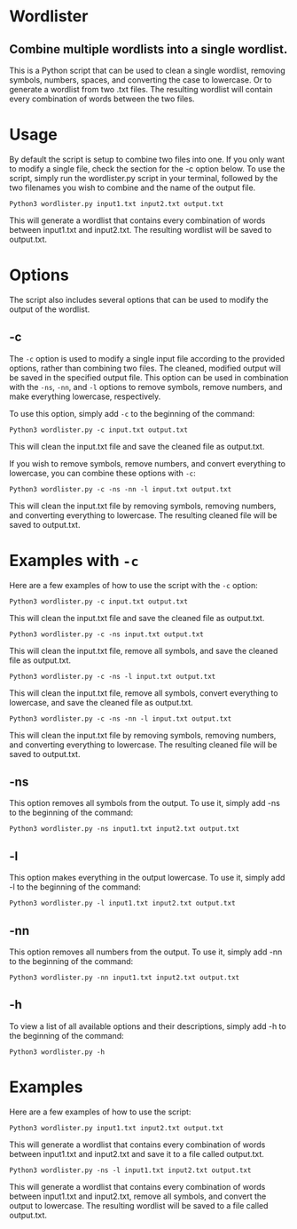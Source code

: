 # Wordlister
## Combine multiple wordlists into a single wordlist.


This is a Python script that can be used to clean a single wordlist, removing symbols, numbers, spaces, and converting the case to lowercase. Or to generate a wordlist from two .txt files. The resulting wordlist will contain every combination of words between the two files. 

# Usage

By default the script is setup to combine two files into one. If you only want to modify a single file, check the section for the -c option below. To use the script, simply run the wordlister.py script in your terminal, followed by the two filenames you wish to combine and the name of the output file.

```
Python3 wordlister.py input1.txt input2.txt output.txt
```

This will generate a wordlist that contains every combination of words between input1.txt and input2.txt. The resulting wordlist will be saved to output.txt.

# Options

The script also includes several options that can be used to modify the output of the wordlist.

## -c

The `-c` option is used to modify a single input file according to the provided options, rather than combining two files. The cleaned, modified output will be saved in the specified output file. This option can be used in combination with the `-ns`, `-nn`, and `-l` options to remove symbols, remove numbers, and make everything lowercase, respectively.

To use this option, simply add `-c` to the beginning of the command:

```
Python3 wordlister.py -c input.txt output.txt
```

This will clean the input.txt file and save the cleaned file as output.txt.

If you wish to remove symbols, remove numbers, and convert everything to lowercase, you can combine these options with `-c`:

```
Python3 wordlister.py -c -ns -nn -l input.txt output.txt
```

This will clean the input.txt file by removing symbols, removing numbers, and converting everything to lowercase. The resulting cleaned file will be saved to output.txt.

# Examples with `-c`

Here are a few examples of how to use the script with the `-c` option:

```
Python3 wordlister.py -c input.txt output.txt
```

This will clean the input.txt file and save the cleaned file as output.txt.

```
Python3 wordlister.py -c -ns input.txt output.txt
```

This will clean the input.txt file, remove all symbols, and save the cleaned file as output.txt.

```
Python3 wordlister.py -c -ns -l input.txt output.txt
```

This will clean the input.txt file, remove all symbols, convert everything to lowercase, and save the cleaned file as output.txt.

```
Python3 wordlister.py -c -ns -nn -l input.txt output.txt
```

This will clean the input.txt file by removing symbols, removing numbers, and converting everything to lowercase. The resulting cleaned file will be saved to output.txt.


## -ns

This option removes all symbols from the output. To use it, simply add -ns to the beginning of the command:

```
Python3 wordlister.py -ns input1.txt input2.txt output.txt 
```

## -l

This option makes everything in the output lowercase. To use it, simply add -l to the beginning of the command:

```
Python3 wordlister.py -l input1.txt input2.txt output.txt
```

## -nn

This option removes all numbers from the output. To use it, simply add -nn to the beginning of the command:

```
Python3 wordlister.py -nn input1.txt input2.txt output.txt
```

## -h

To view a list of all available options and their descriptions, simply add -h to the beginning of the command:

```
Python3 wordlister.py -h 
```

# Examples

Here are a few examples of how to use the script:

```
Python3 wordlister.py input1.txt input2.txt output.txt
```

This will generate a wordlist that contains every combination of words between input1.txt and input2.txt and save it to a file called output.txt.

```
Python3 wordlister.py -ns -l input1.txt input2.txt output.txt
```

This will generate a wordlist that contains every combination of words between input1.txt and input2.txt, remove all symbols, and convert the output to lowercase. The resulting wordlist will be saved to a file called output.txt.
